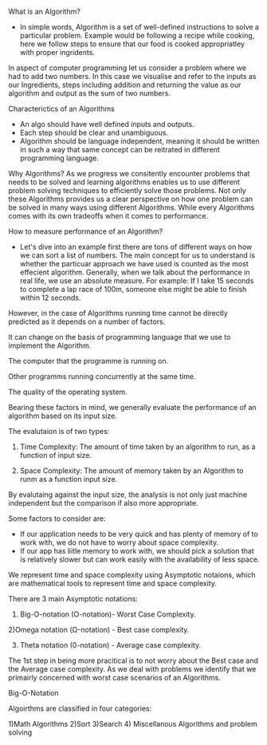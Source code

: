 What is an Algorithm?
- In simple words, Algorithm is a set of well-defined instructions to solve a particular problem. 
Example would be following a recipe while cooking, here we follow steps to ensure that our food is cooked appropriatley with proper ingridents. 

In aspect of computer programming let us consider a problem where we had to add two numbers. In this case we visualise and refer to the inputs as our Ingredients, steps including addition and returning the value as our algorithm and output as the sum of two numbers.


Characterictics of an Algorithms 
- An algo should have well defined inputs and outputs.
- Each step should be clear and unambiguous. 
- Algorithm should be language independent, meaning it should be written in such a way that same concept can be reitrated in different programming language. 


Why Algorithms?
As we progress we consitently encounter problems that needs to be solved and learning algorithms enables us to use different problem solving techniques to efficiently solve those problems.
Not only these Algorithms provides us a clear perspective on how one problem can be solved in many ways using different Algorithms. 
While every Algorithms comes with its own tradeoffs when it comes to performance.


How to measure performance of an Algorithm?
- Let's dive into an example first there are tons of different ways on how we can sort a list of numbers. 
The main concept for us to understand is whether the particuar approach we have used is counted as the most effecient algorithm.
Generally, when we talk about the performance in real life, we use an absolute measure. 
For example: If I take 15 seconds to complete a lap race of 100m, someone else might be able to finish within 12 seconds. 

However, in the case of Algorithms running time cannot be directly predicted as it depends on a number of factors.

It can change on the basis of programming language that we use to implement the Algorithm.

The computer that the programme is running on.

Other programms running concurrently at the same time. 

The quality of the operating system.

Bearing these factors in mind, we generally evaluate the performance of an algorithm based on its input size.

The evalutaion is of two types:
1) Time Complexity: The amount of time taken by an algorithm to run, as a function of input size. 

2) Space Complexity:  The amount of memory taken by an Algorithm to runm as a function input size. 


By evalutaing against the input size, the analysis is not only just machine independent but the comparison if also more appropriate.


Some factors to consider are:
- If our application needs to be very quick and has plenty of memory of to work with, we do not have to worry about space complexity. 
- If our app has liitle memory to work with, we should pick a solution that is relatively slower but can work easily with the availability of less space.


We represent time and space complexity using Asymptotic notaions, which are mathematical tools to represent time and space complexity.

There are 3 main Asymptotic notations:
1) Big-O-notation (O-notation)- Worst Case Complexity.

2)Omega notation (Ω-notation) - Best case complexity. 

3) Theta notation (0-notation) - Average case complexity.


The 1st step in being more pracitical is to not worry about the Best case and the Average case complexity. As we deal with problems we identify that we primairly concerned with worst case scenarios of an Algorithms.





Big-O-Notation


Algoirthms are classified in four categories:


1)Math Algorithms
2)Sort
3)Search
4) Miscellanous Algorithms and problem solving




